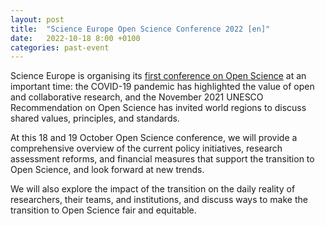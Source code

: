 ```yaml
---
layout: post
title:  "Science Europe Open Science Conference 2022 [en]"
date:   2022-10-18 8:00 +0100
categories: past-event
---
```


Science Europe is organising its [first conference on Open Science](https://www.scienceeurope.org/events/open-science-conference-2022/) at an important time: the COVID-19 pandemic has highlighted the value of open and collaborative research, and the November 2021 UNESCO Recommendation on Open Science has invited world regions to discuss shared values, principles, and standards.

At this 18 and 19 October Open Science conference, we will provide a comprehensive overview of the current policy initiatives, research assessment reforms, and financial measures that support the transition to Open Science, and look forward at new trends.

We will also explore the impact of the transition on the daily reality of researchers, their teams, and institutions, and discuss ways to make the transition to Open Science fair and equitable.
